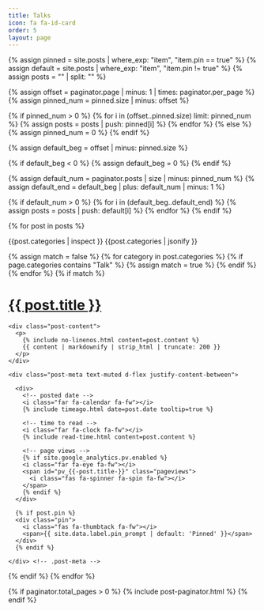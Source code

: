 ```yaml
---
title: Talks
icon: fa fa-id-card
order: 5
layout: page
---
```


{% assign pinned = site.posts | where_exp: "item", "item.pin == true"  %}
{% assign default = site.posts | where_exp: "item", "item.pin != true"  %}
{% assign posts = "" | split: "" %}

<!-- Get pinned posts -->

{% assign offset = paginator.page | minus: 1 | times: paginator.per_page %}
{% assign pinned_num = pinned.size | minus: offset %}

{% if pinned_num > 0 %}
{% for i in (offset..pinned.size) limit: pinned_num %}
{% assign posts = posts | push: pinned[i] %}
{% endfor %}
{% else %}
{% assign pinned_num = 0 %}
{% endif %}


<!-- Get default posts -->

{% assign default_beg = offset | minus: pinned.size %}

{% if default_beg < 0 %}
{% assign default_beg = 0 %}
{% endif %}

{% assign default_num = paginator.posts | size | minus: pinned_num  %}
{% assign default_end = default_beg | plus: default_num | minus: 1 %}

{% if default_num > 0 %}
{% for i in (default_beg..default_end) %}
{% assign posts = posts | push: default[i] %}
{% endfor %}
{% endif %}

<div id="post-list">


{% for post in posts %}

{{post.categories | inspect }}
{{post.categories | jsonify }}


  {% assign match = false %}
  {% for category in post.categories %}
    {% if page.categories contains "Talk" %}
      {% assign match = true %}
    {% endif %}
  {% endfor %}
  {% if match %}

  <div class="post-preview">
    <h1>
      <a href="{{ post.url | relative_url }}">{{ post.title }}</a>
    </h1>

    <div class="post-content">
      <p>
        {% include no-linenos.html content=post.content %}
        {{ content | markdownify | strip_html | truncate: 200 }}
      </p>
    </div>

    <div class="post-meta text-muted d-flex justify-content-between">

      <div>
        <!-- posted date -->
        <i class="far fa-calendar fa-fw"></i>
        {% include timeago.html date=post.date tooltip=true %}

        <!-- time to read -->
        <i class="far fa-clock fa-fw"></i>
        {% include read-time.html content=post.content %}

        <!-- page views -->
        {% if site.google_analytics.pv.enabled %}
        <i class="far fa-eye fa-fw"></i>
        <span id="pv_{{-post.title-}}" class="pageviews">
          <i class="fas fa-spinner fa-spin fa-fw"></i>
        </span>
        {% endif %}
      </div>

      {% if post.pin %}
      <div class="pin">
        <i class="fas fa-thumbtack fa-fw"></i>
        <span>{{ site.data.label.pin_prompt | default: 'Pinned' }}</span>
      </div>
      {% endif %}

    </div> <!-- .post-meta -->

  </div> <!-- .post-review -->

  {% endif %}
{% endfor %}

</div> <!-- #post-list -->

{% if paginator.total_pages > 0 %}
{% include post-paginator.html %}
{% endif %}
